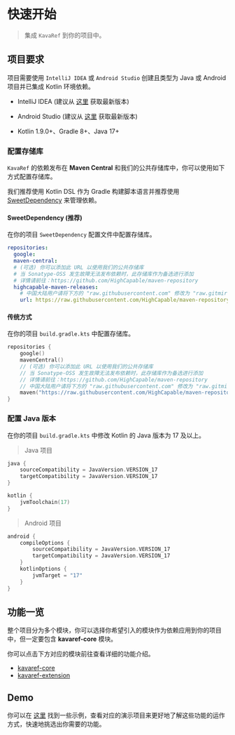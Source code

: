 # 快速开始

> 集成 `KavaRef` 到你的项目中。

## 项目要求

项目需要使用 `IntelliJ IDEA` 或 `Android Studio` 创建且类型为 Java 或 Android 项目并已集成 Kotlin 环境依赖。

- IntelliJ IDEA (建议从 [这里](https://www.jetbrains.com/idea) 获取最新版本)

- Android Studio (建议从 [这里](https://developer.android.com/studio) 获取最新版本)

- Kotlin 1.9.0+、Gradle 8+、Java 17+

### 配置存储库

`KavaRef` 的依赖发布在 **Maven Central** 和我们的公共存储库中，你可以使用如下方式配置存储库。

我们推荐使用 Kotlin DSL 作为 Gradle 构建脚本语言并推荐使用 [SweetDependency](https://github.com/HighCapable/SweetDependency) 来管理依赖。

#### SweetDependency (推荐)

在你的项目 `SweetDependency` 配置文件中配置存储库。

```yaml
repositories:
  google:
  maven-central:
  # (可选) 你可以添加此 URL 以使用我们的公共存储库
  # 当 Sonatype-OSS 发生故障无法发布依赖时，此存储库作为备选进行添加
  # 详情请前往：https://github.com/HighCapable/maven-repository
  highcapable-maven-releases:
    # 中国大陆用户请将下方的 "raw.githubusercontent.com" 修改为 "raw.gitmirror.com"
    url: https://raw.githubusercontent.com/HighCapable/maven-repository/main/repository/releases
```

#### 传统方式

在你的项目 `build.gradle.kts` 中配置存储库。

```kotlin
repositories {
    google()
    mavenCentral()
    // (可选) 你可以添加此 URL 以使用我们的公共存储库
    // 当 Sonatype-OSS 发生故障无法发布依赖时，此存储库作为备选进行添加
    // 详情请前往：https://github.com/HighCapable/maven-repository
    // 中国大陆用户请将下方的 "raw.githubusercontent.com" 修改为 "raw.gitmirror.com"
    maven("https://raw.githubusercontent.com/HighCapable/maven-repository/main/repository/releases")
}
```

### 配置 Java 版本

在你的项目 `build.gradle.kts` 中修改 Kotlin 的 Java 版本为 17 及以上。

> Java 项目

```kt
java {
    sourceCompatibility = JavaVersion.VERSION_17
    targetCompatibility = JavaVersion.VERSION_17
}

kotlin {
    jvmToolchain(17)
}
```

> Android 项目

```kt
android {
    compileOptions {
        sourceCompatibility = JavaVersion.VERSION_17
        targetCompatibility = JavaVersion.VERSION_17
    }
    kotlinOptions {
        jvmTarget = "17"
    }
}
```

## 功能一览

整个项目分为多个模块，你可以选择你希望引入的模块作为依赖应用到你的项目中，但一定要包含 **kavaref-core** 模块。

你可以点击下方对应的模块前往查看详细的功能介绍。

- [kavaref-core](../library/kavaref-core.md)
- [kavaref-extension](../library/kavaref-extension.md)

## Demo

你可以在 [这里](repo://tree/main/samples) 找到一些示例，查看对应的演示项目来更好地了解这些功能的运作方式，快速地挑选出你需要的功能。